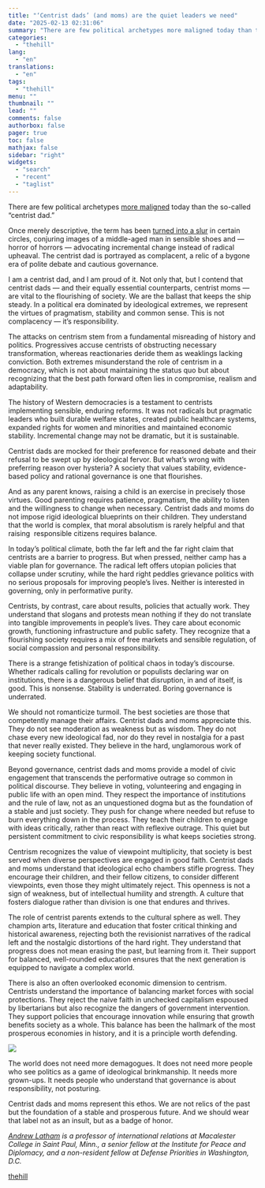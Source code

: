 ```yaml
---
title: "‘Centrist dads’ (and moms) are the quiet leaders we need"
date: "2025-02-13 02:31:06"
summary: "There are few political archetypes more maligned today than the so-called “centrist dad.” Once merely descriptive, the term has been turned into a slur in certain circles, conjuring images of a middle-aged man in sensible shoes and — horror of horrors — advocating incremental change instead of radical upheaval. The..."
categories:
  - "thehill"
lang:
  - "en"
translations:
  - "en"
tags:
  - "thehill"
menu: ""
thumbnail: ""
lead: ""
comments: false
authorbox: false
pager: true
toc: false
mathjax: false
sidebar: "right"
widgets:
  - "search"
  - "recent"
  - "taglist"
---
```


There are few political archetypes [more maligned](https://www.telegraph.co.uk/news/2025/02/04/centrist-dads-are-toxic-rory-stewart/) today than the so-called “centrist dad.”

Once merely descriptive, the term has been [turned into a slur](https://www.telegraph.co.uk/news/2025/01/31/jd-vances-sublime-take-down-of-rory-stewart-centrist-dad/) in certain circles, conjuring images of a middle-aged man in sensible shoes and — horror of horrors — advocating incremental change instead of radical upheaval. The centrist dad is portrayed as complacent, a relic of a bygone era of polite debate and cautious governance.

I am a centrist dad, and I am proud of it. Not only that, but I contend that centrist dads — and their equally essential counterparts, centrist moms — are vital to the flourishing of society. We are the ballast that keeps the ship steady. In a political era dominated by ideological extremes, we represent the virtues of pragmatism, stability and common sense. This is not complacency — it’s responsibility.

The attacks on centrism stem from a fundamental misreading of history and politics. Progressives accuse centrists of obstructing necessary transformation, whereas reactionaries deride them as weaklings lacking conviction. Both extremes misunderstand the role of centrism in a democracy, which is not about maintaining the status quo but about recognizing that the best path forward often lies in compromise, realism and adaptability.

The history of Western democracies is a testament to centrists implementing sensible, enduring reforms. It was not radicals but pragmatic leaders who built durable welfare states, created public healthcare systems, expanded rights for women and minorities and maintained economic stability. Incremental change may not be dramatic, but it is sustainable.

Centrist dads are mocked for their preference for reasoned debate and their refusal to be swept up by ideological fervor. But what’s wrong with preferring reason over hysteria? A society that values stability, evidence-based policy and rational governance is one that flourishes.

And as any parent knows, raising a child is an exercise in precisely those virtues. Good parenting requires patience, pragmatism, the ability to listen and the willingness to change when necessary. Centrist dads and moms do not impose rigid ideological blueprints on their children. They understand that the world is complex, that moral absolutism is rarely helpful and that raising  responsible citizens requires balance.

In today’s political climate, both the far left and the far right claim that centrists are a barrier to progress. But when pressed, neither camp has a viable plan for governance. The radical left offers utopian policies that collapse under scrutiny, while the hard right peddles grievance politics with no serious proposals for improving people’s lives. Neither is interested in governing, only in performative purity.

Centrists, by contrast, care about results, policies that actually work. They understand that slogans and protests mean nothing if they do not translate into tangible improvements in people’s lives. They care about economic growth, functioning infrastructure and public safety. They recognize that a flourishing society requires a mix of free markets and sensible regulation, of social compassion and personal responsibility.

There is a strange fetishization of political chaos in today’s discourse. Whether radicals calling for revolution or populists declaring war on institutions, there is a dangerous belief that disruption, in and of itself, is good. This is nonsense. Stability is underrated. Boring governance is underrated.

We should not romanticize turmoil. The best societies are those that competently manage their affairs. Centrist dads and moms appreciate this. They do not see moderation as weakness but as wisdom. They do not chase every new ideological fad, nor do they revel in nostalgia for a past that never really existed. They believe in the hard, unglamorous work of keeping society functional.

Beyond governance, centrist dads and moms provide a model of civic engagement that transcends the performative outrage so common in political discourse. They believe in voting, volunteering and engaging in public life with an open mind. They respect the importance of institutions and the rule of law, not as an unquestioned dogma but as the foundation of a stable and just society. They push for change where needed but refuse to burn everything down in the process. They teach their children to engage with ideas critically, rather than react with reflexive outrage. This quiet but persistent commitment to civic responsibility is what keeps societies strong.

Centrism recognizes the value of viewpoint multiplicity, that society is best served when diverse perspectives are engaged in good faith. Centrist dads and moms understand that ideological echo chambers stifle progress. They encourage their children, and their fellow citizens, to consider different viewpoints, even those they might ultimately reject. This openness is not a sign of weakness, but of intellectual humility and strength. A culture that fosters dialogue rather than division is one that endures and thrives.

The role of centrist parents extends to the cultural sphere as well. They champion arts, literature and education that foster critical thinking and historical awareness, rejecting both the revisionist narratives of the radical left and the nostalgic distortions of the hard right. They understand that progress does not mean erasing the past, but learning from it. Their support for balanced, well-rounded education ensures that the next generation is equipped to navigate a complex world.

There is also an often overlooked economic dimension to centrism. Centrists understand the importance of balancing market forces with social protections. They reject the naive faith in unchecked capitalism espoused by libertarians but also recognize the dangers of government intervention. They support policies that encourage innovation while ensuring that growth benefits society as a whole. This balance has been the hallmark of the most prosperous economies in history, and it is a principle worth defending.


[![](https://thehill.com/wp-content/uploads/sites/2/2023/11/op2.png?w=600)](https://thehill.com/submitting-opinion-content/)

The world does not need more demagogues. It does not need more people who see politics as a game of ideological brinkmanship. It needs more grown-ups. It needs people who understand that governance is about responsibility, not posturing.

Centrist dads and moms represent this ethos. We are not relics of the past but the foundation of a stable and prosperous future. And we should wear that label not as an insult, but as a badge of honor.

[*Andrew Latham*](https://twitter.com/aalatham?lang=en) *is a professor of international relations at Macalester College in Saint Paul, Minn., a senior fellow at the Institute for Peace and Diplomacy, and a non-resident fellow at Defense Priorities in Washington, D.C.*

[thehill](https://thehill.com/opinion/campaign/5139730-centrist-dads-and-moms-are-the-quiet-leaders-we-need/)

